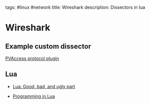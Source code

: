 tags: #linux #network
title: Wireshark
description: Dissectors in lua

Wireshark
=========

Example custom dissector
------------------------

[PVAccess protocol plugin]

Lua
-----

* [Lua: Good, bad, and ugly part]
* [Programming in Lua]

  [Wireshark]: #wireshark
  [Example custom dissector]: #example-custom-dissector
  [Links]: #links
  [PVAccess protocol plugin]: https://github.com/mdavidsaver/cashark/blob/master/pva.lua
  [Lua: Good, bad, and ugly part]: http://notebook.kulchenko.com/programming/lua-good-different-bad-and-ugly-parts
  [Programming in Lua]: http://www.lua.org/pil/contents.html#P1
